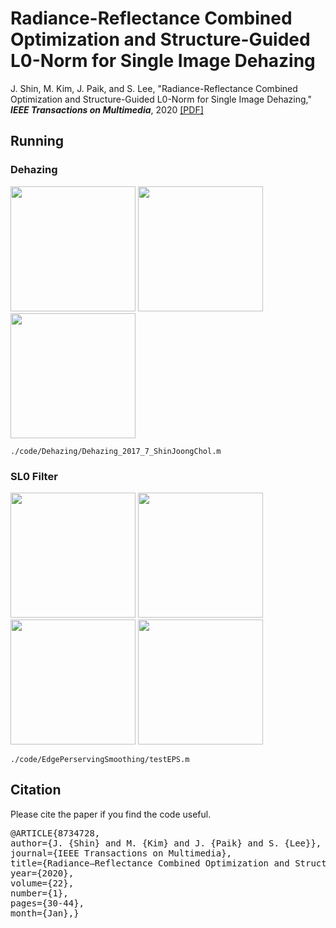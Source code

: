 # Radiance-Reflectance Combined Optimization and Structure-Guided L0-Norm for Single Image Dehazing
J. Shin, M. Kim, J. Paik, and S. Lee, "Radiance-Reflectance Combined Optimization and Structure-Guided L0-Norm for Single Image Dehazing," **_IEEE Transactions on Multimedia_**, 2020 [[PDF]](https://ieeexplore.ieee.org/document/8734728)


## Running
### Dehazing
<img src="/code/Dehazing/save/hongkong_original.png" width="200" height="200">    <img src="/code/Dehazing/save/hongkong_t_hat_optimize_heatmab.png" width="200" height="200">     <img src="/code/Dehazing/save/hongkong_recovering_optimize.png" width="200" height="200">

`./code/Dehazing/Dehazing_2017_7_ShinJoongChol.m`
### SL0 Filter
<img src="/code/EdgePerservingSmoothing/save/baboon_original.png" width="200" height="200"> <img src="/code/EdgePerservingSmoothing/save/baboon_S_GL0.png" width="200" height="200"> <img src="/code/EdgePerservingSmoothing/save/pnrimage2_original.png" width="200" height="200"> <img src="/code/EdgePerservingSmoothing/save/pnrimage2_S_GL0.png" width="200" height="200">

`./code/EdgePerservingSmoothing/testEPS.m`

## Citation
Please cite the paper if you find the code useful.

<pre>@ARTICLE{8734728,
author={J. {Shin} and M. {Kim} and J. {Paik} and S. {Lee}},
journal={IEEE Transactions on Multimedia},
title={Radiance–Reflectance Combined Optimization and Structure-Guided $\ell _0$-Norm for Single Image Dehazing},
year={2020},
volume={22},
number={1},
pages={30-44},
month={Jan},}<code>
